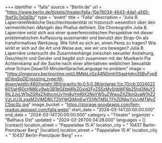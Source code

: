 +++
identifier = "falla"
source = "Berlin.de"
url = "https://www.berlin.de/tickets/theater/falla-10e76034-4643-4da1-a565-1bef3c7a0d3b/"
type = "event"
title = "Falla"
description = "Julia B. LaperrièreWeibliche Geschlechtsidentität ist historisch wesentlich über den vermeintlichen ›Mangel‹ des Phallus definiert. Die Choreografin Julia B. Laperrière setzt sich aus einer queerfeministischen Perspektive mit dieser problematischen Auffassung auseinander und benutzt den Strap-On als transformatives Werkzeug. Wie fühlt es sich an, einen Penis zu tragen? Wie wirkt er sich auf die Art und Weise aus, wie wir uns bewegen? Julia B. Laperrière untersucht die Zusammenhänge zwischen sexueller Anziehung, Geschlecht und Gender und begibt sich zusammen mit der Musikerin Pia Achternkamp auf die Suche nach einer alternativen weiblichen Sexualität ohne Scham.Dauer50 MinutenSpracheLanguage no problem"
image = "https://imgproxy.berlinonline.net/L9MkkLnSz44NSjmlr0SgaHghn3SByFyp8dZijbsSoDE/resizing_type:fill-down/width:480/height:360/gravity:fp:0.5:0.38/enlarge:1/q:70/cb:2024022601/aHR0cHM6Ly9wb3B1bGEtbWlkZGxld2FyZS5zMy5hbWF6b25hd3MuY29tL2JvLW1pZGRsZXdhcmUvYm8uYmRlX2NoYW5uZWwuZXZlbnQvaW1hZ2VzLzU3LzgzM2VlMDRlLTZhYWQtMmEwYS1iNTM5LTFhZDMwYzUyMTMyZC5qcGc.jpg"
image_bucket = "https://storage.googleapis.com/fem-readup.appspot.com/falla.webp"
start_date = "2024-03-14T20:00:00.000"
end_date = "2024-03-14T20:00:00.000"
category = "Theater"
organizer = "Ballhaus Ost"
updated = "2024-02-26T00:34:28.000"
languages = []
[contact]
location_street = "Pappelallee 15 A"
location_city = " 10437 Berlin-Prenzlauer Berg"
[location]
location_street = "Pappelallee 15 A"
location_city = " 10437 Berlin-Prenzlauer Berg"
+++